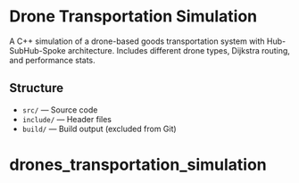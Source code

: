 # Drone Transportation Simulation

A C++ simulation of a drone-based goods transportation system with Hub-SubHub-Spoke architecture. Includes different drone types, Dijkstra routing, and performance stats.

## Structure
- `src/` — Source code
- `include/` — Header files
- `build/` — Build output (excluded from Git)

# drones_transportation_simulation
